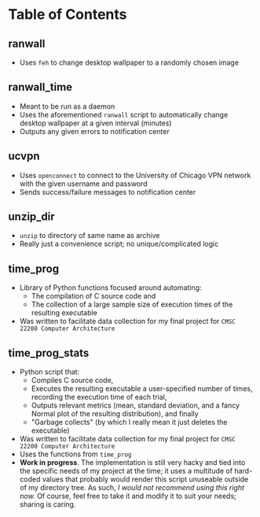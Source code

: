 # Table of Contents #

## ranwall ##
* Uses `feh` to change desktop wallpaper to a randomly chosen image
  
## ranwall_time ##
* Meant to be run as a daemon
* Uses the aforementioned `ranwall` script to automatically change desktop
  wallpaper at a given interval (minutes)
* Outputs any given errors to notification center

## ucvpn ##
* Uses `openconnect` to connect to the University of Chicago VPN network with
  the given username and password
* Sends success/failure messages to notification center

## unzip_dir ##
* `unzip` to directory of same name as archive
* Really just a convenience script; no unique/complicated logic

## time_prog ##
* Library of Python functions focused around automating: 
	* The compilation of C source code and 
	* The collection of a large sample size of execution times of the resulting
      executable
* Was written to facilitate data collection for my final project for `CMSC 22200
  Computer Architecture`

## time_prog_stats ##
* Python script that:
	* Compiles C source code,
	* Executes the resulting executable a user-specified number of times,
      recording the execution time of each trial,
	* Outputs relevant metrics (mean, standard deviation, and a fancy Normal
      plot of the resulting distribution), and finally
	* "Garbage collects" (by which I really mean it just deletes the executable)
 * Was written to facilitate data collection for my final project for `CMSC
   22200 Computer Architecture`
 * Uses the functions from `time_prog`
 * **Work in progress**. The implementation is still very hacky and tied into
   the specific needs of my project at the time; it uses a multitude of
   hard-coded values that probably would render this script unuseable outside of
   my directory tree. As such, *I would not recommend using this right now.* Of
   course, feel free to take it and modify it to suit your needs; sharing is
   caring. 
